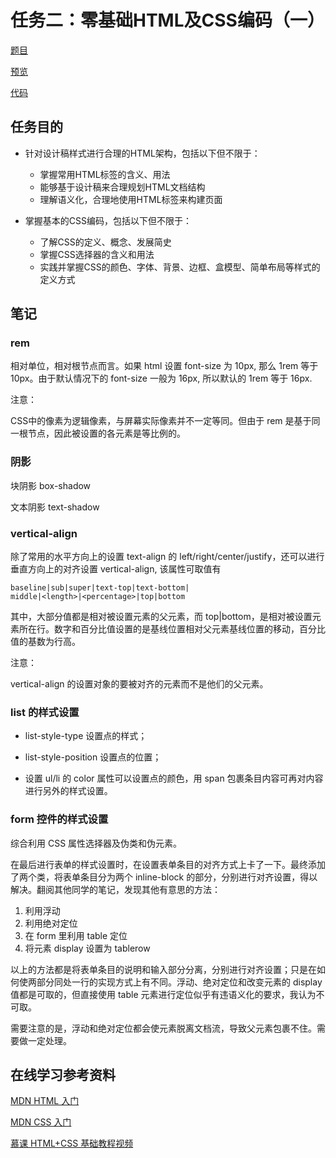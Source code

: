 # 任务二：零基础HTML及CSS编码（一）

[题目](http://ife.baidu.com/course/detail/id/92)

[预览](https://theaao.github.io/baidu_ife_tasks/bing_academy/task2/task2.html)

[代码](https://github.com/TheaAo/baidu_ife_tasks/blob/master/bing_academy/task2/task2.html)

## 任务目的

- 针对设计稿样式进行合理的HTML架构，包括以下但不限于：

    * 掌握常用HTML标签的含义、用法
    * 能够基于设计稿来合理规划HTML文档结构
    * 理解语义化，合理地使用HTML标签来构建页面

- 掌握基本的CSS编码，包括以下但不限于：

    * 了解CSS的定义、概念、发展简史
    * 掌握CSS选择器的含义和用法
    * 实践并掌握CSS的颜色、字体、背景、边框、盒模型、简单布局等样式的定义方式

## 笔记

### rem

相对单位，相对根节点而言。如果 html 设置 font-size 为 10px, 那么 1rem 等于 10px。由于默认情况下的 font-size 一般为 16px, 所以默认的 1rem 等于 16px.

注意：

CSS中的像素为逻辑像素，与屏幕实际像素并不一定等同。但由于 rem 是基于同一根节点，因此被设置的各元素是等比例的。

### 阴影

块阴影 box-shadow

文本阴影 text-shadow

### vertical-align

除了常用的水平方向上的设置 text-align 的 left/right/center/justify，还可以进行垂直方向上的对齐设置 vertical-align, 该属性可取值有

    baseline|sub|super|text-top|text-bottom|
    middle|<length>|<percentage>|top|bottom

其中，大部分值都是相对被设置元素的父元素，而 top|bottom，是相对被设置元素所在行。数字和百分比值设置的是基线位置相对父元素基线位置的移动，百分比值的基数为行高。

注意：

vertical-align 的设置对象的要被对齐的元素而不是他们的父元素。

### list 的样式设置

- list-style-type 设置点的样式；

- list-style-position 设置点的位置；

- 设置 ul/li 的 color 属性可以设置点的颜色，用 span 包裹条目内容可再对内容进行另外的样式设置。

### form 控件的样式设置

综合利用 CSS 属性选择器及伪类和伪元素。

在最后进行表单的样式设置时，在设置表单条目的对齐方式上卡了一下。最终添加了两个类，将表单条目分为两个 inline-block 的部分，分别进行对齐设置，得以解决。翻阅其他同学的笔记，发现其他有意思的方法：

1. 利用浮动
2. 利用绝对定位
3. 在 form 里利用 table 定位
4. 将元素 display 设置为 tablerow

以上的方法都是将表单条目的说明和输入部分分离，分别进行对齐设置；只是在如何使两部分同处一行的实现方式上有不同。浮动、绝对定位和改变元素的 display 值都是可取的，但直接使用 table 元素进行定位似乎有违语义化的要求，我认为不可取。

需要注意的是，浮动和绝对定位都会使元素脱离文档流，导致父元素包裹不住。需要做一定处理。


## 在线学习参考资料

[MDN HTML 入门](https://developer.mozilla.org/zh-CN/docs/Web/Guide/HTML/Introduction)

[MDN CSS 入门](https://developer.mozilla.org/zh-CN/docs/Web/Guide/CSS/Getting_started)

[慕课 HTML+CSS 基础教程视频](http://www.imooc.com/learn/9)
